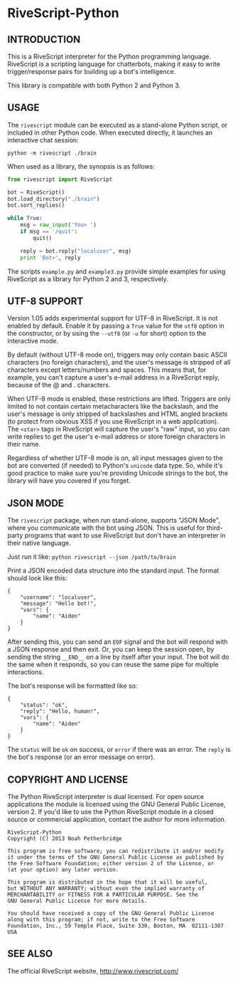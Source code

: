 RiveScript-Python
=================

INTRODUCTION
------------

This is a RiveScript interpreter for the Python programming language. RiveScript
is a scripting language for chatterbots, making it easy to write
trigger/response pairs for building up a bot's intelligence.

This library is compatible with both Python 2 and Python 3.

USAGE
-----

The `rivescript` module can be executed as a stand-alone Python script, or
included in other Python code. When executed directly, it launches an
interactive chat session:

    python -m rivescript ./brain

When used as a library, the synopsis is as follows:

```python
from rivescript import RiveScript

bot = RiveScript()
bot.load_directory("./brain")
bot.sort_replies()

while True:
    msg = raw_input('You> ')
    if msg == '/quit':
        quit()

    reply = bot.reply("localuser", msg)
    print 'Bot>', reply
```

The scripts `example.py` and `example3.py` provide simple examples for using
RiveScript as a library for Python 2 and 3, respectively.

UTF-8 SUPPORT
-------------

Version 1.05 adds experimental support for UTF-8 in RiveScript. It is not
enabled by default. Enable it by passing a `True` value for the `utf8`
option in the constructor, or by using the `--utf8` (or `-u` for short)
option to the interactive mode.

By default (without UTF-8 mode on), triggers may only contain basic ASCII
characters (no foreign characters), and the user's message is stripped of
all characters except letters/numbers and spaces. This means that, for
example, you can't capture a user's e-mail address in a RiveScript reply,
because of the @ and . characters.

When UTF-8 mode is enabled, these restrictions are lifted. Triggers are only
limited to not contain certain metacharacters like the backslash, and the
user's message is only stripped of backslashes and HTML angled brackets (to
protect from obvious XSS if you use RiveScript in a web application). The
`<star>` tags in RiveScript will capture the user's "raw" input, so you can
write replies to get the user's e-mail address or store foreign characters
in their name.

Regardless of whether UTF-8 mode is on, all input messages given to the bot
are converted (if needed) to Python's `unicode` data type. So, while it's
good practice to make sure you're providing Unicode strings to the bot, the
library will have you covered if you forget.

JSON MODE
---------

The `rivescript` package, when run stand-alone, supports "JSON Mode", where
you communicate with the bot using JSON. This is useful for third-party
programs that want to use RiveScript but don't have an interpreter in their
native language.

Just run it like: `python rivescript --json /path/to/brain`

Print a JSON encoded data structure into the standard input. The format should
look like this:

	{
		"username": "localuser",
		"message": "Hello bot!",
		"vars": {
			"name": "Aiden"
		}
	}

After sending this, you can send an `EOF` signal and the bot will respond with
a JSON response and then exit. Or, you can keep the session open, by sending
the string `__END__` on a line by itself after your input. The bot will do the
same when it responds, so you can reuse the same pipe for multiple
interactions.

The bot's response will be formatted like so:

	{
		"status": "ok",
		"reply": "Hello, human!",
		"vars": {
			"name": "Aiden"
		}
	}

The `status` will be `ok` on success, or `error` if there was an error. The
`reply` is the bot's response (or an error message on error).

COPYRIGHT AND LICENSE
---------------------

The Python RiveScript interpreter is dual licensed. For open source applications
the module is licensed using the GNU General Public License, version 2. If you'd
like to use the Python RiveScript module in a closed source or commercial
application, contact the author for more information.

	RiveScript-Python
	Copyright (C) 2013 Noah Petherbridge

	This program is free software; you can redistribute it and/or modify
	it under the terms of the GNU General Public License as published by
	the Free Software Foundation; either version 2 of the License, or
	(at your option) any later version.

	This program is distributed in the hope that it will be useful,
	but WITHOUT ANY WARRANTY; without even the implied warranty of
	MERCHANTABILITY or FITNESS FOR A PARTICULAR PURPOSE. See the
	GNU General Public License for more details.

	You should have received a copy of the GNU General Public License
	along with this program; if not, write to the Free Software
	Foundation, Inc., 59 Temple Place, Suite 330, Boston, MA  02111-1307  USA

SEE ALSO
--------

The official RiveScript website, http://www.rivescript.com/
